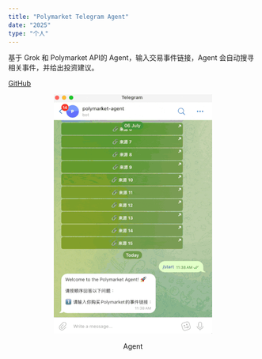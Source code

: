 ```yaml
---
title: "Polymarket Telegram Agent"
date: "2025"
type: "个人"
---
```


基于 Grok 和 Polymarket API的 Agent，输入交易事件链接，Agent 会自动搜寻相关事件，并给出投资建议。

[GitHub](https://github.com/hidaviddong/polymarket-telegram-agent)

<div align="center">


![polymarket-telegram-agent](../assets/polymarket-tg-agent/agent.gif)

</div>
<center>Agent</center>
